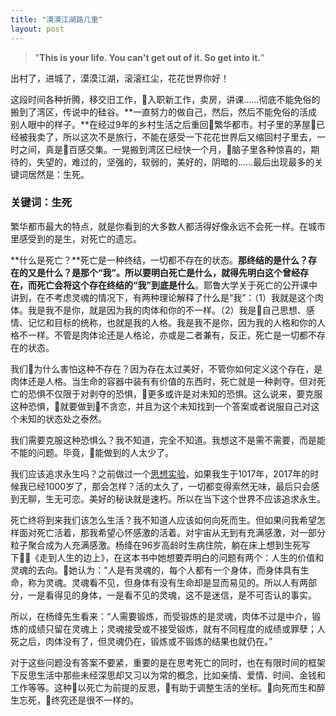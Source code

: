 ```yaml
---
title: "漠漠江湖路几重"
layout: post
---
```


>  "**This is your life. You can't get out of it. So get into it.**"

出村了，进城了，漠漠江湖，滚滚红尘，花花世界你好！

这段时间各种折腾，移交旧工作，入职新工作，卖房，讲课......彻底不能免俗的搬到了湾区，传说中的硅谷。**一直努力的做自己，然后，然后不能免俗的活成别人眼中的样子。**在经过9年的乡村生活之后重回繁华都市。村子里的茅屋已经被我卖了，所以这次不是旅行，不能在感受一下花花世界后又缩回村子里去，一时之间，真是百感交集。一晃搬到湾区已经快一个月，脑子里各种惊喜的，期待的，失望的，难过的，坚强的，软弱的，美好的，阴暗的......最后出现最多的关键词居然是：生死。

### 关键词：生死

繁华都市最大的特点，就是你看到的大多数人都活得好像永远不会死一样。在城市里感受到的是生，对死亡的遗忘。

**什么是死亡？**死亡是一种终结，一切都不存在的状态。**那终结的是什么？存在的又是什么？**是那个“我”。所以要明白死亡是什么，就得先明白这个曾经存在，而死亡会将这个存在终结的**“我”到底是什么**。耶鲁大学关于死亡的公开课中讲到，在不考虑灵魂的情况下，有两种理论解释了什么是“我”：（1）我就是这个肉体。我是我不是你，就是因为我的肉体和你的不一样。（2）我是自己思想、感情、记忆和目标的统称，也就是我的人格。我是我不是你，因为我的人格和你的人格不一样。不管是肉体论还是人格论，亦或是二者兼有，反正，死亡是一切都不存在的状态。

我们为什么害怕这种不存在？因为存在太过美好，不管你如何定义这个存在，是肉体还是人格。当生命的容器中装有有价值的东西时，死亡就是一种剥夺。但对死亡的恐惧不仅限于对剥夺的恐惧，更多或许是对未知的恐惧。这么说来，要克服这种恐惧，就要做到不贪恋，并且为这个未知找到一个答案或者说服自己对这个未知的状态处之泰然。

我们需要克服这种恐惧么？我不知道，完全不知道。我想这不是需不需要，而是能不能的问题。毕竟，能做到的人太少了。

我们应该追求永生吗？之前做过一个[思想实验](https://linhui.org/2017/10/05/thoughtexperiment/)，如果我生于1017年，2017年的时候我已经1000岁了，那会怎样？活的太久了，一切都变得索然无味，最后只会感到无聊，生无可恋。美好的秘诀就是速朽。所以在当下这个世界不应该追求永生。

死亡终将到来我们该怎么生活？我不知道人应该如何向死而生。但如果问我希望怎样面对死亡活着，那我希望心怀感激的活着。对宇宙从无到有充满感激，对一部分粒子聚合成为人充满感激。杨绛在96岁高龄时生病住院，躺在床上想到生死写下《走到人生的边上》，在这本书中她想要弄明白的问题有两个：人生的价值和灵魂的去向。她认为："人是有灵魂的，每个人都有一个身体，而身体具有生命，称为灵魂。灵魂看不见，但身体有没有生命却是显而易见的。所以人有两部分，一是看得见的身体，一是看不见的灵魂，这不是迷信，是不可否认的事实。

所以，在杨绛先生看来：“人需要锻炼，而受锻炼的是灵魂，肉体不过是中介，锻炼的成绩只留在灵魂上；灵魂接受或不接受锻炼，就有不同程度的成绩或罪孽；人死之后，肉体没有了，但灵魂仍在，锻炼或不锻炼的结果也就仍在。”

对于这些问题没有答案不要紧，重要的是在思考死亡的同时，也在有限时间的框架下反思生活中那些未经深思却又习以为常的概念，比如亲情、爱情、时间、金钱和工作等等。这种以死亡为前提的反思，有助于调整生活的坐标。向死而生和醉生忘死，终究还是很不一样的。